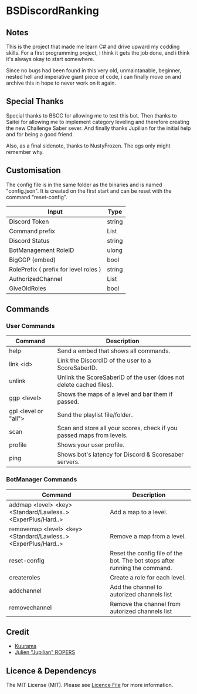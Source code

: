 # BSDiscordRanking

## Notes

This is the project that made me learn C# and drive upward my codding skills.
For a first programming project, i think it gets the job done, and i think it's always okay to start somewhere.

Since no bugs had been found in this very old, unmaintanable, beginner, nested hell and imperative giant piece of code, i can finally move on and archive this in hope to never work on it again.

## Special Thanks

Special thanks to BSCC for allowing me to test this bot. Then thanks to Saitei for allowing me to implement category leveling and therefore creating the new Challenge Saber sever.
And finally thanks Jupilian for the initial help and for being a good friend.

Also, as a final sidenote, thanks to NustyFrozen.
The ogs only might remember why.

## Customisation

The config file is in the same folder as the binaries and is named "config.json".
It is created on the first start and can be reset with the command "reset-config".

| Input | Type |
| --- | --- |
| Discord Token | string |
| Command prefix | List<string> |
| Discord Status | string |
| BotManagement RoleID | ulong |
| BigGGP (embed) | bool |
| RolePrefix ( prefix for level roles ) | string |
| AuthorizedChannel | List<ulong> |
| GiveOldRoles | bool |

## Commands

### User Commands
| Command | Description |
| --- | --- |
| help | Send a embed that shows all commands. |
| link \<id> | Link the DiscordID of the user to a ScoreSaberID. |
| unlink | Unlink the ScoreSaberID of the user (does not delete cached files). |
| ggp \<level> | Shows the maps of a level and bar them if passed. |
| gpl \<level or "all"> | Send the playlist file/folder. |
| scan | Scan and store all your scores, check if you passed maps from levels. |
| profile | Shows your user profile. |
| ping | Shows bot's latency for Discord & Scoresaber servers. |

### BotManager Commands
| Command | Description |
| --- | --- |
| addmap \<level> \<key> \<Standard/Lawless..> \<ExperPlus/Hard..> | Add a map to a level. |
| removemap \<level> \<key> \<Standard/Lawless..> \<ExperPlus/Hard..> | Remove a map from a level. |
| reset-config | Reset the config file of the bot. The bot stops after running the command. |
| createroles | Create a role for each level. |
| addchannel | Add the channel to autorized channels list |
| removechannel | Remove the channel from autorized channels list |

## Credit

- [Kuurama](https://github.com/Kuurama)
- [Julien "Jupilian" ROPERS](https://github.com/ASPJulien)

## Licence & Dependencys

The MIT License (MIT). Please see [Licence File](https://github.com/Kuurama/BSDiscordRanking/blob/master/LICENSE.md) for more information.
